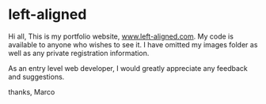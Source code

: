 # left-aligned
Hi all,
This is my portfolio website, www.left-aligned.com. My code is available to anyone who wishes to see it. I have omitted my images folder as well as any private registration information.

As an entry level web developer, I would greatly appreciate any feedback and suggestions.

thanks,
Marco
